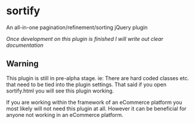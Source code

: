 sortify
=======

An all-in-one pagination/refinement/sorting jQuery plugin 

*Once development on this plugin is finished I will write out clear documentation*

Warning
--------

This plugin is still in pre-alpha stage. ie: There are hard coded classes etc. that need to be tied into the plugin settings. That said if you open sortify.html you will see this plugin working. 

If you are working within the framework of an eCommerce platform you most likely will not need this plugin at all. However it can be beneficial for anyone not working in an eCommerce platform. 

